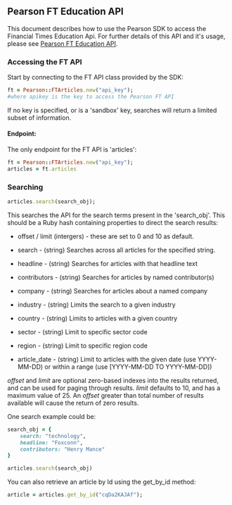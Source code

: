 ## Pearson FT Education API

This document describes how to use the Pearson SDK to access the Financial Times Education Api. For further details of this API and it's usage, please see [Pearson FT Education API](http://developer.pearson.com/apis/ft-education-api/).

### Accessing the FT API  
Start by connecting to the FT API class provided by the SDK: 
```Ruby
ft = Pearson::FTArticles.new("api_key");
#where apikey is the key to access the Pearson FT API
```

If no key is specified, or is a 'sandbox' key, searches will return a limited subset of information.  

#### Endpoint: 
The only endpoint for the FT API is 'articles':

```ruby
ft = Pearson::FTArticles.new("api_key");
articles = ft.articles
```

### Searching
```Ruby
articles.search(search_obj);
```

This searches the API for the search terms present in the 'search_obj'. This should be a Ruby hash containing properties to direct the search results:

* offset / limit (intergers) - these are set to 0 and 10 as default.

* search - (string) Searches across all articles for the specified string.  
* headline - (string) Searches for articles with that headline text  

* contributors - (string) Searches for articles by named contributor(s) 

* company - (string) Searches for articles about a named company  

* industry - (string) Limits the search to a given industry  

* country - (string) Limits to articles with a given country  

* sector - (string) Limit to specific sector code  

* region - (string) Limit to specific region code  

* article_date - (string) Limit to articles with the given date (use YYYY-MM-DD) or within a range (use [YYYY-MM-DD TO YYYY-MM-DD])  

_offset_ and _limit_ are optional zero-based indexes into the results returned, and can be used for paging through results. _limit_ defaults to 10, and has a maximum value of 25. An _offset_ greater than total number of results available will cause the return of zero results.  

One search example could be:  
```Ruby
search_obj = {
	search: "technology",
	headline: "Foxconn",
	contributors: "Henry Mance"
}

articles.search(search_obj)
```

You can also retrieve an article by Id using the get_by_id method:
```Ruby
article = articles.get_by_id("cqDa2KAJAf");
```

